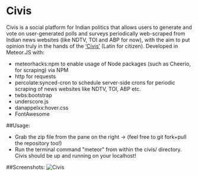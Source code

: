 # Civis

Civis is a social platform for Indian politics that allows users to generate and vote on user-generated polls and surveys periodically web-scraped from Indian news websites (like NDTV, TOI and ABP for now), with the aim to put opinion truly in the hands of the [‘Civis’](https://en.wiktionary.org/wiki/civis) (Latin for citizen).
Developed in Meteor.JS with:

<ul>
<li>meteorhacks:npm to enable usage of Node packages (such as Cheerio, for scraping) via NPM</li>
<li>http for requests</li>
<li>percolate:synced-cron to schedule server-side crons for periodic scraping of news websites like NDTV, TOI, ABP etc.</li>
<li>twbs:bootstrap</li>
<li>underscore.js</li>
<li>danappelxx:hover.css</li>
<li>FontAwesome</li>
</ul>


##Usage:
<ul>
<li> Grab the zip file from the pane on the right -> (feel free to git fork+pull the repository too!) </li>
<li> Run the terminal command "meteor" from within the civis/ directory. Civis should be up and running on your localhost! </li>
</ul>

##Screenshots:
![Civis](http://i.imgur.com/FGbL9gI.jpg?1 "Civis")


